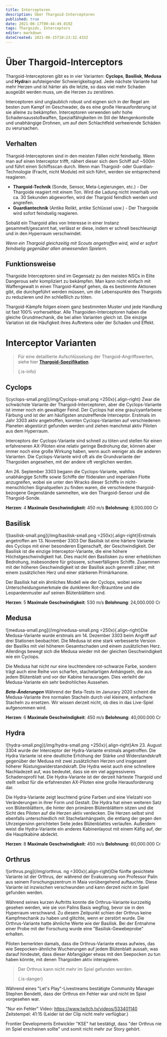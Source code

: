 ```yaml
---
title: Interceptoren
description: Über Thargoid-Interceptoren
published: true
date: 2021-06-17T00:44:49.019Z
tags: Thargoids, Interceptors
editor: markdown
dateCreated: 2021-06-15T10:23:32.433Z
---
```


# Über Thargoid-Interceptors
Thargoid-Interceptoren gibt es in vier Varianten: **Cyclops**, **Basilisk**, **Medusa** und **Hydra**in aufsteigender Schwierigkeitsgrad. Jede nächste Variante hat mehr Herzen und ist härter als die letzte, so dass viel mehr Schaden ausgeübt werden muss, um die Herzen zu zerstören.

Interceptoren sind unglaublich robust und eignen sich in der Regel am besten zum Kampf im Geschwader, da es eine große Herausforderung ist sie alleine zu bekämpfen. Interceptoren verwenden sehr hohe Schadensausstoßwaffen, Spezialfähigkeiten im Stil der Mengenkontrolle und unabhängige Drohnen, um auf dem Schlachtfeld verheerende Schäden zu verursachen.

## Verhalten
Thargoid-Interceptoren sind in den meisten Fällen nicht feindselig. Wenn man auf einen Interceptor trifft, nähert dieser sich dem Schiff auf ~500m und führt einen Schiffsscan durch. Wenn man Thargoid- oder Guardian-Technologie (Fracht, nicht Module) mit sich führt, werden sie entsprechend reagieren.

- **Thargoid-Technik** (Sonde, Sensor, Meta-Legierungen, etc.) - Der Thargoide reagiert mit einem Ton. Wird die Ladung nicht innerhalb von ca. 30 Sekunden abgeworfen, wird der Thargoid feindlich werden und angreifen.
- **Guardiantechnik** (Antike Relikt, antike Schlüssel usw.) - Der Thargoide wird sofort feindselig reagieren.

Sobald ein Thargoid alles von Interesse in einer Instanz gesammelt/gescannt hat, verlässt er diese, indem er schnell beschleunigt und in den Hyperraum verschwindet.

*Wenn ein Thargoid gleichzeitig mit Scouts angetroffen wird, wird er sofort feindselig gegenüber allen anwesenden Spielern.*

## Funktionsweise
Thargoide Interceptoren sind im Gegensatz zu den meisten NSCs in Elite Dangerous sehr kompliziert zu bekämpfen. Man kann nicht einfach mit Waffengewalt in einen Thargoid-Kampf gehen, da es bestimmte Aktionen gibt, die durchgeführt werden müssen, um die Lebenspunkte des Thargoids zu reduzieren und ihn schließlich zu töten.

Thargoid-Kämpfe folgen einem ganz bestimmten Muster und jede Handlung ist fast 100% vorhersehbar. Alle Thargoiden-Interceptoren haben die gleiche Grundmechanik, die bei allen Varianten gleich ist. Die einzige Variation ist die Häufigkeit ihres Auftretens oder der Schaden und Effekt.

# Interceptor Varianten
> Für eine detaillierte Aufschlüsselung der Thargoid-Angriffswerten, siehe hier [**Thargoid-Spezifikation**](/en/thargoid-specs). 
> 
> {.is-info}

## **Cyclops**
![cyclops-small.png](/img/Cyclops-small.png =250x){.align-right} Zwar die schwächste Variante der Thargoid-Interceptoren, aber die Cyclops-Variante ist immer noch ein gewaltiger Feind. Der Cyclops hat eine grau/cyanfarbene Färbung und ist der am häufigsten anzutreffende Interceptor. Erstmals im Jahr 3303 aktiv angetroffen, konnten Cyclops-Varianten auf verschiedenen Planeten abgestürzt gefunden werden und ziehen manchmal aktiv Piloten aus dem Hyperraum.

Interceptors der Cyclops-Variante sind schnell zu töten und stellen für einen erfahreneren AX-Piloten eine relativ geringe Bedrohung dar, können aber immer noch eine große Wirkung haben, wenn auch weniger als die anderen Varianten. Die Cyclops-Variante wird oft als die Grundvariante der Thargoiden angesehen, mit der andere oft verglichen werden.

Am 26. September 3303 begann die Cyclops-Variante, wahllos unabhängige Schiffe sowie Schiffe der föderalen und imperialen Flotte anzugreifen, wobei sie unter den Wracks dieser Schiffe in nicht-menschlichen Signalquellen zu finden waren, die verschiedene thargoid-bezogene Gegenstände sammelten, wie den Thargoid-Sensor und die Thargoid-Sonde.

**Herzen**: 4 **Maximale Geschwindigkeit**: 450 m/s **Belohnung**: 8,000.000 Cr

## **Basilisk**
![basilisk-small.png](/img/basilisk-small.png =250x){.align-right}Erstmals angetroffen am 13. November 3303 Der Basilisk ist eine härtere Variante des Cyclops mit einer besonderen Eigenschaft, der Geschwindigkeit. Der Basilisk ist die einzige Interceptor-Variante, die eine höhere Höchstgeschwindigkeit hat. Dies macht den Basilisken zu einer erheblichen Bedrohung, insbesondere für grössere, schwerfälligere Schiffe. Zusammen mit der höheren Geschwindigkeit ist der Basilisk auch generell zäher, mit einem zusätzlichen Herz und einer stärkeren Primärkanone.

Der Basilisk hat ein ähnliches Modell wie der Cyclops, wobei seine Unterscheidungsmerkmale die dunkleren Rot-/Brauntöne und die Leopardenmuster auf seinen Blütenblättern sind.

**Herzen**: 5 **Maximale Geschwindigkeit**: 530 m/s **Belohnung**: 24,000.000 Cr

## **Medusa**
![medusa-small.png](/img/medusa-small.png =250x){.align-right}Die Medusa-Variante wurde erstmals am 14. Dezember 3303 beim Angriff auf drei Stationen beobachtet. Die Medusa ist eine stark verbesserte Version der Basiliks mit viel höherem Gesamtschaden und einem zusätzlichen Herz. Allerdings bewegt sich die Medusa wieder mit der gleichen Geschwindigkeit wie ein Cyclops.

Die Medusa hat nicht nur eine leuchtendere rot-schwarze Farbe, sondern trägt auch eine Reihe von scharfen, stachelartigen Anhängseln, die aus jedem Blütenblatt und vor der Kabine herausragen. Dies verleiht der Medusa-Variante ein sehr bedrohliches Aussehen.

__*Beta-Änderungen*__ Während der Beta-Tests im Janurary 2020 scheint die Medusa-Variante ihre normalen Stacheln durch viel kleinere, einfachere Stacheln zu ersetzen. Wir wissen derzeit nicht, ob dies in das Live-Spiel aufgenommen wird.

**Herzen**: 6 **Maximale Geschwindigkeit**: 450 m/s **Belohnung**: 40,000.000 Cr

## **Hydra**
![hydra-small.png](/img/hydra-small.png =250x){.align-right}Am 23. August 3304 wurde der Interceptor der Hydra-Variante erstmals angetroffen. Die Hydra Variante ist eine deutliche Erhöhung der Stärke und Widerstandskraft gegenüber der Medusa mit zwei zusätzlichen Herzen und insgesamt höherer Rüstungswiderstandskraft. Die Hydra weist auch eine schnellere Nachladezeit auf, was bedeutet, dass sie ein viel aggressiveres Schadensprofil hat. Die Hydra-Variante ist der derzeit härteste Thargoid und stellt selbst für die erfahrensten AX-Piloten eine große Herausforderung dar.

Die Hydra-Variante zeigt leuchtend grüne Farben und eine Vielzahl von Veränderungen in ihrer Form und Gestalt. Die Hydra hat einen weiteren Satz von Blütenblättern, die hinter den primären Blütenblättern sitzen und die Sicht des Piloten auf die Herzen aktiv verdecken. Die Herzen selbst sind ebenfalls unterschiedlich mit Stachelanhängseln, die entlang der gegen den Uhrzeigersinn gerichteten Seite jedes Blütenblattes verlaufen. Außerdem weist die Hydra-Variante ein anderes Kabinenlayout mit einem Käfig auf, der die Hauptkabine abdeckt.

**Herzen**: 8 **Maximale Geschwindigkeit**: 450 m/s **Belohnung**: 60,000.000 Cr

## **Orthrus**
![orthrus.png](/img/orthrus. ng =300x){.align-right}Die fünfte gesichtete Variante ist der Orthrus, der während der Evakuierung von Professor Palin aus seinem Forschungszentrum in Maia vorübergehend auftauchte. Diese Variante ist inzwischen verschwunden und kann derzeit nicht im Spiel gefunden werden.

Während seines kurzen Auftritts konnte die Orthrus-Variante kurzzeitig gesehen werden, wie sie von Palins Basis wegflog, bevor sie in den Hyperraum verschwand. Zu diesem Zeitpunkt schien der Orthrus keine Kampfmechanik zu haben und glitchte, wenn er zerstört wurde. Die Orthrus-Variante hatte ähnliche Werte wie der Basilisk. Bei der Entnahme einer Probe mit der Forschung wurde eine "Basilisk-Gewebeprobe" erhalten.

Piloten bemerkten damals, dass die Orthrus-Variante etwas aufwies, das wie Seepocken-ähnliche Wucherungen auf jedem Blütenblatt aussah, was darauf hindeutet, dass dieser Abfangjäger etwas mit den Seepocken zu tun haben könnte, mit denen Thargoiden aktiv interagieren.

> Der Orthrus kann nicht mehr im Spiel gefunden werden. 
> 
> {.is-danger}

Während eines "Let's Play"-Livestreams bestätigte Community Manager Stephen Bendetti, dass der Orthrus ein Fehler war und nicht im Spiel vorgesehen war.

"Nur ein Fehler" Video: https://www.twitch.tv/videos/533401140 Zeitstempel: 41:15 (Leider ist der Clip nicht mehr verfügbar.)

Frontier Developments Entwickler "KSE" hat bestätigt, dass "der Orthrus nie im Spiel erscheinen sollte" und somit nicht mehr zur Story gehört.
